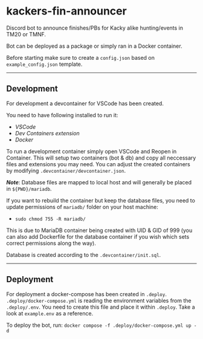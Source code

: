 # **kackers-fin-announcer**
Discord bot to announce finishes/PBs for Kacky alike hunting/events in TM20 or TMNF.

Bot can be deployed as a package or simply ran in a Docker container.

Before starting make sure to create a `config.json` based on `example_config.json` template.

---

## **Development**

For development a devcontainer for VSCode has been created.

You need to have following installed to run it:
* *VSCode*
* *Dev Containers extension*
* *Docker*

To run a development container simply open VSCode and Reopen in Container. This will setup two containers (bot & db) and copy all neccessary files and extensions you may need.
You can adjust the created containers by modifying `.devcontainer/devcontainer.json`.

***Note***:
Database files are mapped to local host and will generally be placed in `${PWD}/mariadb`.

If you want to rebuild the container but keep the database files, you need to update permissions of `mariadb/` folder on your host machine:
* `sudo chmod 755 -R mariadb/`

This is due to MariaDB container being created with UID & GID of 999 (you can also add Dockerfile for the database container if you wish which sets correct permissions along the way).

Database is created according to the `.devcontainer/init.sql`.

---

## **Deployment**

For deployment a docker-compose has been created in `.deploy`.
`.deploy/docker-compose.yml` is reading the environment variables from the `.deploy/.env`. You need to create this file and place it within `.deploy`. 
Take a look at `example.env` as a reference.

To deploy the bot, run: `docker compose -f .deploy/docker-compose.yml up -d`

